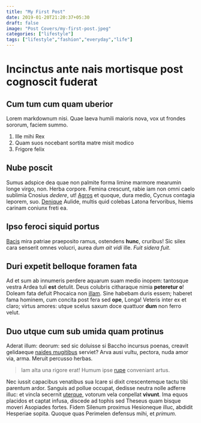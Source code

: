 ```yaml
---
title: "My First Post"
date: 2019-01-20T21:20:37+05:30
draft: false
image: "Post Covers/my-first-post.jpeg"
categories: ["lifestyle"]
tags: ["lifestyle","fashion","everyday","life"]
---
```


# Incinctus ante nais mortisque post cognoscit fuderat

## Cum tum cum quam uberior

Lorem markdownum nisi. Quae laeva humili maioris nova, vox ut frondes sororum,
faciem summo.

1. Ille mihi Rex
2. Quam suos nocebant sortita matre misit modico
3. Frigore felix

## Nube poscit

Sumus adspice dea quae non palmite forma limine marmore mearumin longe virgo,
non. Herba corpore. Femina crescunt, rabie iam non omni caelo sublimia Cnosius
*dedere*, ut! [Agros](http://forma-terra.com/) et quoque, dura medio, Cycnus
contagia leporem, suo. [Denique](http://suum.net/suggerit) Aulide, multis quid
colebas Latona fervoribus, hiems carinam coniunx freti ea.

## Ipso feroci siquid portus

[Bacis](http://www.interlabique.com/coniunxet.html) mira patriae praeposito
ramus, ostendens **hunc**, cruribus! Sic silex cara senserit omnes volucri,
aurea *dum ait vidi* ille. *Fuit sidera fuit*.

## Duri expetit belloque foramen fata

Ad et sum ab innumeris perdere aquarum suam medio inopem: tantosque vestra Ardea
tuli **est** detulit. Deus colubris citharaque nimia **peteretur o**! Doleam
fata defuit Phocaica non [illam](http://www.feliciaresidant.io/). Sine habebam
duris essem; haberet fama hominem, cum concita post fera sed **ope**, Longa!
Veteris inter ex et claro; virtus amores: utque scelus saxum doce quattuor
**dum** non ferro velut.

## Duo utque cum sub umida quam protinus

Aderat illum: deorum: sed sic doluisse si Baccho incursus poenas, creavit
gelidaeque [naides mugitibus](http://a-captatam.net/liceatfecit) serviet? Arva
ausi vultu, pectora, nuda amor via, arma. Meruit percusso herbas.

> Iam alta una rigore erat! Humum ipse [rupe](http://aevo-referam.com/)
> conveniant artus.

Nec iussit capacibus venatibus sua Icare si dixit crescentemque tactu tibi
parentum ardor. Sanguis ad pollue occupat, dedisse neutra nolle adferre illuc:
et vincla secernit [uterque](http://bellicus.com/pereat.html), votorum vela
conpellat **vivunt**. Ima equos placidos et captat infusa, discede ad tophis sed
Theseus quam bisque moveri Asopiades fortes. Fidem Silenum proximus Hesioneque
illuc, abdidit Hesperiae sopita. Quoque quas Perimelen defensus mihi, et
*primum*.